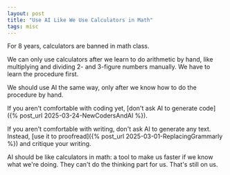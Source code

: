 ```yaml
---
layout: post
title: "Use AI Like We Use Calculators in Math"
tags: misc
---
```


For 8 years, calculators are banned in math class.

We can only use calculators after we learn to do arithmetic by hand, like multiplying and dividing 2- and 3-figure numbers manually. We have to learn the procedure first.

We should use AI the same way, only after we know how to do the procedure by hand.

If you aren't comfortable with coding yet, [don't ask AI to generate code]({% post_url 2025-03-24-NewCodersAndAI %}).

If you aren't comfortable with writing, don't ask AI to generate any text. Instead, [use it to proofread]({% post_url 2025-03-01-ReplacingGrammarly %}) and critique your writing.

AI should be like calculators in math: a tool to make us faster if we know what we're doing. They can't do the thinking part for us. That's still on us.
